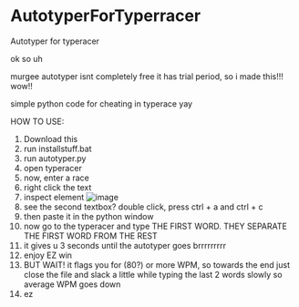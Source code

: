 # AutotyperForTyperracer
Autotyper for typeracer

ok so uh


murgee autotyper isnt completely free it has trial period, so i made this!!! wow!! 

simple python code for cheating in typerace yay

HOW TO USE:
1) Download this
2) run installstuff.bat
3) run autotyper.py
4) open typeracer
5) now, enter a race
6) right click the text
7) inspect element
![image](https://user-images.githubusercontent.com/78151301/161427410-0e636787-fde6-4029-bdd7-a5a06d4107b9.png)
8) see the second textbox? double click, press ctrl + a and ctrl + c
9) then paste it in the python window
10) now go to the typeracer and type THE FIRST WORD. THEY SEPARATE THE FIRST WORD FROM THE REST
11) it gives u 3 seconds until the autotyper goes brrrrrrrrr
12) enjoy EZ win
13) BUT WAIT! it flags you for (80?) or more WPM, so towards the end just close the file and slack a little while typing the last 2 words slowly so average WPM goes down
14) ez
